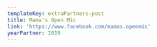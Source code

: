 ```yaml
---
templateKey: extraPartners-post
title: Mama's Open Mic
link: 'https://www.facebook.com/mamas.openmic'
yearPartner: 2019
---
```

